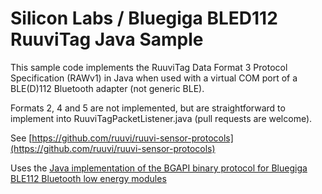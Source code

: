 # Silicon Labs / Bluegiga BLED112 RuuviTag Java Sample

This sample code implements the RuuviTag Data Format 3 Protocol Specification (RAWv1) in Java when used with a virtual COM port of a BLE(D)112 Bluetooth adapter (not generic BLE). 

Formats 2, 4 and 5 are not implemented, but are straightforward to implement into RuuviTagPacketListener.java (pull requests are welcome).

See [https://github.com/ruuvi/ruuvi-sensor-protocols](https://github.com/ruuvi/ruuvi-sensor-protocols)

Uses the [Java implementation of the BGAPI binary protocol for Bluegiga BLE112 Bluetooth low energy modules](https://github.com/SINTEF-9012/bglib)
